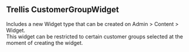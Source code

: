 ## Trellis CustomerGroupWidget

Includes a new Widget type that can be created on Admin > Content > Widget.  
This widget can be restricted to certain customer groups selected at the moment of creating the widget.